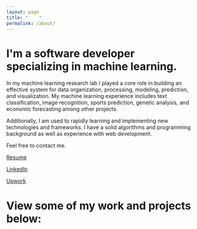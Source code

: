 ```yaml
---
layout: page
title: "    "
permalink: /about/
---
```

# I'm a software developer specializing in machine learning.


In my machine learning research lab I played a core role in building an effective system for data organization, processing, modeling, prediction, and visualization. My machine learning experience includes text classification, image recognition, sports prediction, genetic analysis, and economic forecasting among other projects.

Additionally, I am used to rapidly learning and implementing new technologies and frameworks. I have a solid algorithms and programming background as well as experience with web development.

Feel free to contact me.


[Resume](/pdfs/Remington_Resume.pdf)

[LinkedIn](https://www.linkedin.com/in/remingtonmichael)

[Upwork](http://www.upwork.com/o/profiles/users/_~019e170971cd9931a5/)

# View some of my work and projects below:
